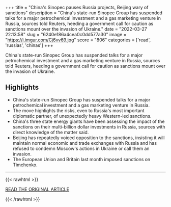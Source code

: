 +++
title = "China's Sinopec pauses Russia projects, Beijing wary of sanctions"
description = "China's state-run Sinopec Group has suspended talks for a major petrochemical investment and a gas marketing venture in Russia, sources told Reuters, heeding a government call for caution as sanctions mount over the invasion of Ukraine."
date = "2022-03-27 22:13:58"
slug = "6240e186a4cea0c0dd577a30"
image = "https://i.imgur.com/Cj6vv69.jpg"
score = "806"
categories = ['read', 'russias', 'chinas']
+++

China's state-run Sinopec Group has suspended talks for a major petrochemical investment and a gas marketing venture in Russia, sources told Reuters, heeding a government call for caution as sanctions mount over the invasion of Ukraine.

## Highlights

- China's state-run Sinopec Group has suspended talks for a major petrochemical investment and a gas marketing venture in Russia.
- The move highlights the risks, even to Russia's most important diplomatic partner, of unexpectedly heavy Western-led sanctions.
- China's three state energy giants have been assessing the impact of the sanctions on their multi-billion dollar investments in Russia, sources with direct knowledge of the matter said.
- Beijing has repeatedly voiced opposition to the sanctions, insisting it will maintain normal economic and trade exchanges with Russia and has refused to condemn Moscow's actions in Ukraine or call them an invasion.
- The European Union and Britain last month imposed sanctions on Timchenko.

---

{{< rawhtml >}}
  <p class="article-category">
    <a target="_blank" href="https://www.reuters.com/business/energy/exclusive-chinas-sinopec-pauses-russia-projects-beijing-wary-sanctions-sources-2022-03-25/">READ THE ORIGINAL ARTICLE</a>
  </p>
{{< /rawhtml >}}

